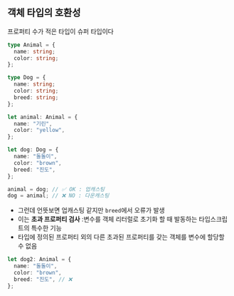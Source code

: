 ## 객체 타입의 호환성
프로퍼티 수가 적은 타입이 슈퍼 타입이다

```ts
type Animal = {
  name: string;
  color: string;
};

type Dog = {
  name: string;
  color: string;
  breed: string;
};

let animal: Animal = {
  name: "기린",
  color: "yellow",
};

let dog: Dog = {
  name: "돌돌이",
  color: "brown",
  breed: "진도",
};

animal = dog; // ✅ OK : 업캐스팅
dog = animal; // ❌ NO : 다운캐스팅
```

- 그런데 언뜻보면 업캐스팅 같지만 `breed`에서 오류가 발생
- 이는 <b>초과 프로퍼티 검사</b> :변수를 객체 리터럴로 초기화 할 때 발동하는 타입스크립트의 특수한 기능
- 타입에 정의된 프로퍼티 외의 다른 초과된 프로퍼티를 갖는 객체를 변수에 할당할 수 없음

```ts
let dog2: Animal = {
  name: "돌돌이",
  color: "brown",
  breed: "진도", // ❌
};
```